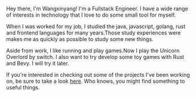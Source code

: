 Hey there, I'm Wangxinyang! I'm a Fullstack Engineer.
I have a wide range of interests in technology that I love to do some small tool for myself.

When I was worked for my job, I studied the java, javascript, golang, rust and frontend languages
for many years.Those study experiences were makes me as quickly as possible to study some new things.

Aside from work, I like running and play games.Now I play the Unicorn Overlord by switch.
I also want to try develop some toy games with Rust and Bevy. I will try it later.

If you're interested in checking out some of the projects I've been working on,
be sure to take a look [here](https://github.com/wangxinyang). Who knows,
you might find something to useful things.
